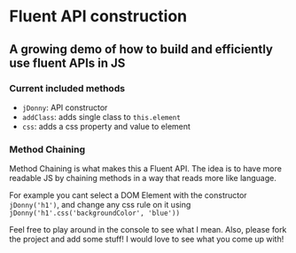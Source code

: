# Fluent API construction

## A growing demo of how to build and efficiently use fluent APIs in JS

### Current included methods

*   `jDonny`: API constructor
*   `addClass`: adds single class to `this.element`
*   `css`: adds a css property and value to element

### Method Chaining

Method Chaining is what makes this a Fluent API. The idea is to have more readable JS by chaining methods in a way that reads more like language.

For example you cant select a DOM Element with the constructor `jDonny('h1')`, and change any css rule on it using `jDonny('h1'.css('backgroundColor', 'blue'))`

Feel free to play around in the console to see what I mean. Also, please fork the project and add some stuff! I would love to see what you come up with!
